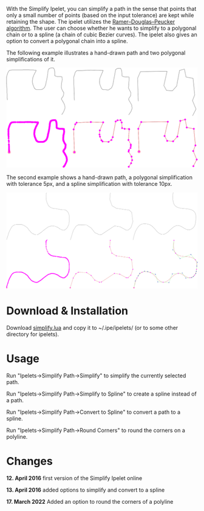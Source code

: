 With the Simplify Ipelet, you can simplify a path in the sense that 
points that only a small number of points (based on the input 
tolerance) are kept while retaining the shape. The ipelet utilizes the 
[Ramer–Douglas–Peucker algorithm](https://en.wikipedia.org/wiki/Ramer%E2%80%93Douglas%E2%80%93Peucker_algorithm).
The user can choose whether he wants to simplify to a polygonal chain or
to a spline (a chain of cubic Bezier curves). The ipelet also gives an 
option to convert a polygonal chain into a spline.

The following example illustrates a hand-drawn path and two polygonal 
simplifications of it.

![Simplify examples](simplify.png) 

The second example shows a hand-drawn path, a polygonal simplification
with tolerance 5px, and a spline simplification with tolerance 10px.

![Simplify examples](simplifyspline.png) 

# Download & Installation #

Download [simplify.lua](simplify.lua) and copy it to ~/.ipe/ipelets/
(or to some other directory for ipelets).

# Usage #

Run "Ipelets->Simplify Path->Simplify" to simplify the currently selected path.  

Run "Ipelets->Simplify Path->Simplify to Spline" to create a spline instead of a path. 

Run "Ipelets->Simplify Path->Convert to Spline" to convert a path to a spline.

Run "Ipelets->Simplify Path->Round Corners" to round the corners on a polyline.

# Changes #

**12. April 2016**
first version of the Simplify Ipelet online

**13. April 2016**
added options to simplify and convert to a spline

**17. March 2022**
Added an option to round the corners of a polyline